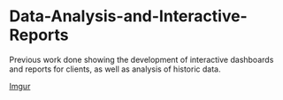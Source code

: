 # Data-Analysis-and-Interactive-Reports
Previous work done showing the development of interactive dashboards and reports for clients, as well as analysis of historic data.



[Imgur](https://i.imgur.com/f8jUS3m.jpg)
